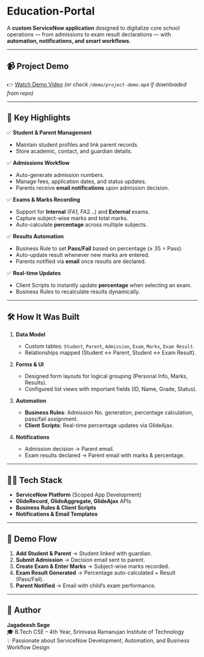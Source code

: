 # Education-Portal 

A **custom ServiceNow application** designed to digitalize core school operations — from admissions to exam result declarations — with **automation, notifications, and smart workflows**.  

---

## 📹 Project Demo  
👉 [Watch Demo Video](https://drive.google.com/file/d/15uauWTWc3zbKG-tX2zSowRi3RaDGR_KY/view?usp=sharing)
*(or check `/demo/project-demo.mp4` if downloaded from repo)*  

---

## 🚀 Key Highlights  

✅ **Student & Parent Management**  
- Maintain student profiles and link parent records.  
- Store academic, contact, and guardian details.  

✅ **Admissions Workflow**  
- Auto-generate admission numbers.  
- Manage fees, application dates, and status updates.  
- Parents receive **email notifications** upon admission decision.  

✅ **Exams & Marks Recording**  
- Support for **Internal** (FA1, FA2…) and **External** exams.  
- Capture subject-wise marks and total marks.  
- Auto-calculate **percentage** across multiple subjects.  

✅ **Results Automation**  
- Business Rule to set **Pass/Fail** based on percentage (≥ 35 = Pass).  
- Auto-update result whenever new marks are entered.  
- Parents notified via **email** once results are declared.  

✅ **Real-time Updates**  
- Client Scripts to instantly update **percentage** when selecting an exam.  
- Business Rules to recalculate results dynamically.  

---

## 🛠️ How It Was Built  

1. **Data Model**  
   - Custom tables: `Student`, `Parent`, `Admission`, `Exam`, `Marks`, `Exam Result`.  
   - Relationships mapped (Student ↔ Parent, Student ↔ Exam Result).  

2. **Forms & UI**  
   - Designed form layouts for logical grouping (Personal Info, Marks, Results).  
   - Configured list views with important fields (ID, Name, Grade, Status).  

3. **Automation**  
   - **Business Rules**: Admission No. generation, percentage calculation, pass/fail assignment.  
   - **Client Scripts**: Real-time percentage updates via GlideAjax.  

4. **Notifications**  
   - Admission decision → Parent email.  
   - Exam results declared → Parent email with marks & percentage.  

---

## 🧑‍💻 Tech Stack  

- **ServiceNow Platform** (Scoped App Development)  
- **GlideRecord, GlideAggregate, GlideAjax** APIs  
- **Business Rules & Client Scripts**  
- **Notifications & Email Templates**  

---

## 📌 Demo Flow  

1. **Add Student & Parent** → Student linked with guardian.  
2. **Submit Admission** → Decision email sent to parent.  
3. **Create Exam & Enter Marks** → Subject-wise marks recorded.  
4. **Exam Result Generated** → Percentage auto-calculated + Result (Pass/Fail).  
5. **Parent Notified** → Email with child’s exam performance.  

---

## 👤 Author  

**Jagadeesh Sege**  
🎓 B.Tech CSE – 4th Year, Srinivasa Ramanujan Institute of Technology  
💡 Passionate about ServiceNow Development, Automation, and Business Workflow Design  

